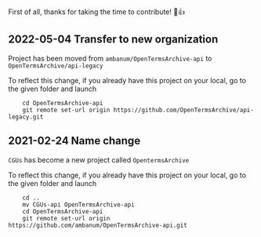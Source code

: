 First of all, thanks for taking the time to contribute! 🎉👍

## 2022-05-04 Transfer to new organization

Project has been moved from `ambanum/OpenTermsArchive-api` to `OpenTermsArchive/api-legacy`

To reflect this change, if you already have this project on your local, go to the given folder and launch

```
    cd OpenTermsArchive-api
    git remote set-url origin https://github.com/OpenTermsArchive/api-legacy.git
```
## 2021-02-24 Name change

`CGUs` has become a new project called `OpentermsArchive`

To reflect this change, if you already have this project on your local, go to the given folder and launch

```
    cd ..
    mv CGUs-api OpenTermsArchive-api
    cd OpenTermsArchive-api
    git remote set-url origin https://github.com/ambanum/OpenTermsArchive-api.git
```

